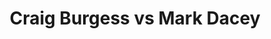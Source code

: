 ---
title: Craig Burgess vs Mark Dacey
player1:
  name: Burgess, Craig
  percent: 78
  wins: 0
  losses: 1
player2:
  name: Dacey, Mark
  percent: 76
  wins: 1
  losses: 0
games:
- player1:
    team: NS
    position: Third
    percent: 78
    win: 0
    loss: 1
  player2:
    team: SK
    position: Third
    percent: 76
    win: 1
    loss: 0
  event: Brier
  year: 1995
  draw: Round Robin(12)
  score: NS 3 - SK 4
- player1:
    team: ADA
    position: Second
    percent: 88
    win: 1
    loss: 0
  player2:
    team: DAC
    position: Fourth
    percent: 81
    win: 0
    loss: 1
  event: Trials (Men)
  year: 2005
  draw: Round Robin(2)
  score: DAC 5 - ADA 8
---